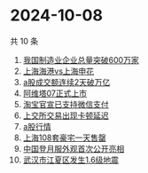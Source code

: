 # 2024-10-08

共 10 条

<!-- BEGIN -->
<!-- 最后更新时间 Tue Oct 08 2024 01:13:25 GMT+0800 (China Standard Time) -->

1. [我国制造业企业总量突破600万家](https://www.zhihu.com/search?q=%E6%88%91%E5%9B%BD%E5%88%B6%E9%80%A0%E4%B8%9A%E4%BC%81%E4%B8%9A%E6%80%BB%E9%87%8F%E7%AA%81%E7%A0%B4600%E4%B8%87%E5%AE%B6)
1. [上海海港vs上海申花](https://www.zhihu.com/search?q=%E4%B8%8A%E6%B5%B7%E6%B5%B7%E6%B8%AFvs%E4%B8%8A%E6%B5%B7%E7%94%B3%E8%8A%B1)
1. [a股成交额连续2天破万亿](https://www.zhihu.com/search?q=a%E8%82%A1%E6%88%90%E4%BA%A4%E9%A2%9D%E8%BF%9E%E7%BB%AD2%E5%A4%A9%E7%A0%B4%E4%B8%87%E4%BA%BF)
1. [阿维塔07正式上市](https://www.zhihu.com/search?q=%E9%98%BF%E7%BB%B4%E5%A1%9407%E6%AD%A3%E5%BC%8F%E4%B8%8A%E5%B8%82)
1. [淘宝官宣已支持微信支付](https://www.zhihu.com/search?q=%E6%B7%98%E5%AE%9D%E5%AE%98%E5%AE%A3%E5%B7%B2%E6%94%AF%E6%8C%81%E5%BE%AE%E4%BF%A1%E6%94%AF%E4%BB%98)
1. [上交所交易出现卡顿延迟](https://www.zhihu.com/search?q=%E4%B8%8A%E4%BA%A4%E6%89%80%E4%BA%A4%E6%98%93%E5%87%BA%E7%8E%B0%E5%8D%A1%E9%A1%BF%E5%BB%B6%E8%BF%9F)
1. [a股行情](https://www.zhihu.com/search?q=a%E8%82%A1%E8%A1%8C%E6%83%85)
1. [上海108套豪宅一天售罄](https://www.zhihu.com/search?q=%E4%B8%8A%E6%B5%B7108%E5%A5%97%E8%B1%AA%E5%AE%85%E4%B8%80%E5%A4%A9%E5%94%AE%E7%BD%84)
1. [中国登月服外观首次公开亮相](https://www.zhihu.com/search?q=%E4%B8%AD%E5%9B%BD%E7%99%BB%E6%9C%88%E6%9C%8D%E5%A4%96%E8%A7%82%E9%A6%96%E6%AC%A1%E5%85%AC%E5%BC%80%E4%BA%AE%E7%9B%B8)
1. [武汉市江夏区发生1.6级地震](https://www.zhihu.com/search?q=%E6%AD%A6%E6%B1%89%E5%B8%82%E6%B1%9F%E5%A4%8F%E5%8C%BA%E5%8F%91%E7%94%9F1.6%E7%BA%A7%E5%9C%B0%E9%9C%87)

<!-- END -->
